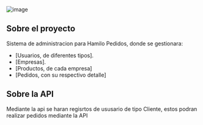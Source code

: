 ![image](https://github.com/josema701/HamiloPedidosBack/assets/47338136/d809b90d-ee2b-4e48-b45a-be03bfc6ee3c)


## Sobre el proyecto

Sistema de administracion para Hamilo Pedidos, donde se gestionara:

- [Usuarios, de diferentes tipos].
- [Empresas].
- [Productos, de cada empresa]
- [Pedidos, con su respectivo detalle]


## Sobre la API

Mediante la api se haran regisrtos de ususario de tipo Cliente, estos podran realizar pedidos mediante la API

